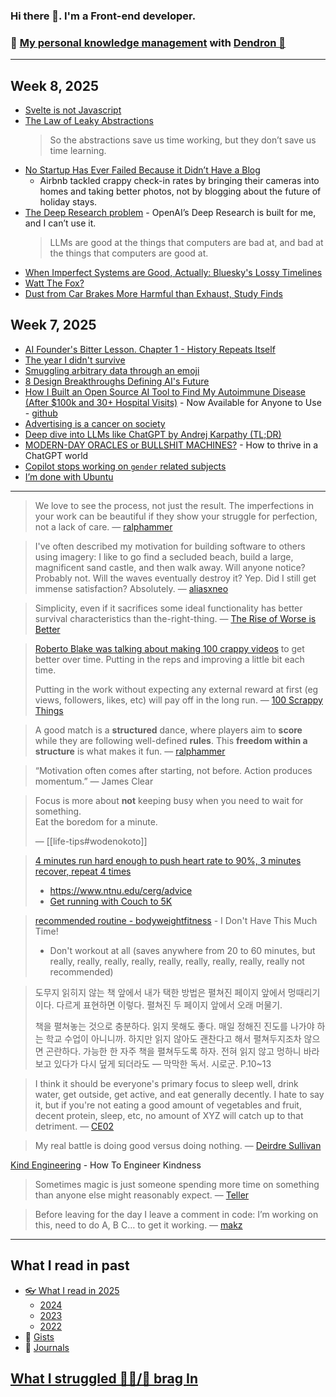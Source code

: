 ### Hi there 👋. I'm a Front-end developer.
### 🌱 [My personal knowledge management](https://luke-snaw.github.io/) with [Dendron 🌲](https://github.com/dendronhq/dendron)

---

## Week 8, 2025

- [Svelte is not Javascript](https://hodlbod.npub.pro/post/1739830562159/)
- [The Law of Leaky Abstractions](https://www.joelonsoftware.com/2002/11/11/the-law-of-leaky-abstractions/)
  > So the abstractions save us time working, but they don’t save us time learning.
- [No Startup Has Ever Failed Because it Didn’t Have a Blog](https://hackernoon.com/no-startup-has-ever-failed-because-it-didnt-have-a-blog)
  - Airbnb tackled crappy check-in rates by bringing their cameras into homes and taking better photos, not by blogging about the future of holiday stays.
- [The Deep Research problem](https://www.ben-evans.com/benedictevans/2025/2/17/the-deep-research-problem) - OpenAI’s Deep Research is built for me, and I can’t use it.
  > LLMs are good at the things that computers are bad at, and bad at the things that computers are good at.
- [When Imperfect Systems are Good, Actually: Bluesky's Lossy Timelines](https://jazco.dev/2025/02/19/imperfection/)
- [Watt The Fox?](https://h.43z.one/blog/2025-02-12/)
- [Dust from Car Brakes More Harmful than Exhaust, Study Finds](https://e360.yale.edu/digest/brake-pads-lung-damage-study)

## Week 7, 2025

- [AI Founder's Bitter Lesson. Chapter 1 - History Repeats Itself](https://lukaspetersson.com/blog/2025/bitter-vertical/)
- [The year I didn't survive](https://bessstillman.substack.com/p/the-year-i-didnt-survive)
- [Smuggling arbitrary data through an emoji](https://paulbutler.org/2025/smuggling-arbitrary-data-through-an-emoji/)
- [8 Design Breakthroughs Defining AI's Future](https://www.unknownarts.co/p/8-design-breakthroughs-defining-ais)
- [How I Built an Open Source AI Tool to Find My Autoimmune Disease (After $100k and 30+ Hospital Visits)](https://old.reddit.com/r/selfhosted/comments/1ij7s4m/how_i_built_an_open_source_ai_tool_to_find_my/) - Now Available for Anyone to Use - [github](https://github.com/OpenHealthForAll/open-health)
- [Advertising is a cancer on society](https://jacek.zlydach.pl/blog/2019-07-31-ads-as-cancer.html)
- [Deep dive into LLMs like ChatGPT by Andrej Karpathy (TL;DR)](https://anfalmushtaq.com/articles/deep-dive-into-llms-like-chatgpt-tldr)
- [MODERN-DAY ORACLES or BULLSHIT MACHINES?](https://thebullshitmachines.com/) - How to thrive in a ChatGPT world
- [Copilot stops working on `gender` related subjects](https://github.com/orgs/community/discussions/72603)
- [I’m done with Ubuntu](https://ounapuu.ee/posts/2025/02/05/done-with-ubuntu/)

---

> We love to see the process, not just the result. The imperfections in your work can be beautiful if they show your struggle for perfection, not a lack of care. — [ralphammer](https://ralphammer.com/is-perfection-boring/)

> I've often described my motivation for building software to others using imagery: I like to go find a secluded beach, build a large, magnificent sand castle, and then walk away. Will anyone notice? Probably not. Will the waves eventually destroy it? Yep. Did I still get immense satisfaction? Absolutely. — [aliasxneo](https://news.ycombinator.com/item?id=41497113)

> Simplicity, even if it sacrifices some ideal functionality has better survival characteristics than the-right-thing. — [The Rise of Worse is Better](https://www.dreamsongs.com/RiseOfWorseIsBetter.html)

> [Roberto Blake was talking about making 100 crappy videos](https://www.youtube.com/watch?v=OnUBaQ1Sp_E) to get better over time. Putting in the reps and improving a little bit each time.
>
> Putting in the work without expecting any external reward at first (eg views, followers, likes, etc) will pay off in the long run. — [100 Scrappy Things](https://www.florin-pop.com/blog/100-scrappy-things/)

> A good match is a **structured** dance, where players aim to **score** while they are following well-defined **rules**. This **freedom within a structure** is what makes it fun. — [ralphammer](https://ralphammer.com/how-to-get-started/)

> “Motivation often comes after starting, not before. Action produces momentum.” — James Clear

> Focus is more about **not** keeping busy when you need to wait for something.  
> Eat the boredom for a minute.
>
> — [[life-tips#wodenokoto]]

> [4 minutes run hard enough to push heart rate to 90%, 3 minutes recover, repeat 4 times](https://news.ycombinator.com/item?id=34213181)
>
> - https://www.ntnu.edu/cerg/advice
> - [Get running with Couch to 5K](https://www.nhs.uk/live-well/exercise/running-and-aerobic-exercises/get-running-with-couch-to-5k/)

> [recommended routine - bodyweightfitness](https://www.reddit.com/r/bodyweightfitness/wiki/kb/recommended_routine/) - I Don't Have This Much Time!
>
> - Don't workout at all (saves anywhere from 20 to 60 minutes, but really, really, really, really, really, really, really, really, really not recommended)

> 도무지 읽히지 않는 책 앞에서 내가 택한 방법은 펼쳐진 페이지 앞에서 멍때리기이다. 다르게 표현하면 이렇다. 펼쳐진 두 페이지 앞에서 오래 머물기.
>
> 책을 펼쳐놓는 것으로 충분하다. 읽지 못해도 좋다. 매일 정해진 진도를 나가야 하는 학교 수업이 아니니까. 하지만 읽지 않아도 괜찬다고 해서 펼쳐두지조차 않으면 곤란하다. 가능한 한 자주 책을 펼쳐두도록 하자. 전혀 읽지 않고 멍하니 바라보고 있다가 다시 덮게 되더라도
> — 막막한 독서. 시로군. P.10~13

> I think it should be everyone's primary focus to sleep well, drink water, get outside, get active, and eat generally decently. I hate to say it, but if you're not eating a good amount of vegetables and fruit, decent protein, sleep, etc, no amount of XYZ will catch up to that detriment. — [CE02](https://news.ycombinator.com/item?id=35056071)

> My real battle is doing good versus doing nothing. — [Deirdre Sullivan](https://www.npr.org/2005/08/08/4785079/always-go-to-the-funeral)

[Kind Engineering](https://kind.engineering/) - How To Engineer Kindness

> Sometimes magic is just someone spending more time on something than anyone else might reasonably expect. — [Teller](https://www.goodreads.com/quotes/6641527-sometimes-magic-is-just-someone-spending-more-time-on-something)

> Before leaving for the day I leave a comment in code: I’m working on this, need to do A, B C… to get it working. — [makz](https://news.ycombinator.com/item?id=40744916)

---

## What I read in past

- [👓 What I read in 2025](https://luke-snaw.github.io/notes/3c3ubyy4jyo2x0qui65nwtu/)
  - [2024](https://luke-snaw.github.io/notes/t9eilmx27nd8ytoelbm5v10/)
  - [2023](https://luke-snaw.github.io/notes/d9io1hr2n9vdbvucvy3iquj/)
  - [2022](https://luke-snaw.github.io/notes/l4c5ilaotvka1yh10wv88cy/)
- 📝 [Gists](https://gist.github.com/Luke-SNAW)
- 📜 [Journals](https://luke-snaw.github.io/Luke-SNAW__netlify-CMS.github.io/)

## [What I struggled 🧗‍♂️/📣 brag In](https://luke-snaw.github.io/notes/6645fjtiqxtko03nuccgjj2/)
<!--
**Luke-SNAW/Luke-SNAW** is a ✨ _special_ ✨ repository because its `README.md` (this file) appears on your GitHub profile.

Here are some ideas to get you started:

- 🔭 I’m currently working on ...
- 🌱 I’m currently learning ...
- 👯 I’m looking to collaborate on ...
- 🤔 I’m looking for help with ...
- 💬 Ask me about ...
- 📫 How to reach me: ...
- 😄 Pronouns: ...
- ⚡ Fun fact: ...
-->
